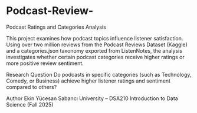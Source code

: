 # Podcast-Review-
Podcast Ratings and Categories Analysis

This project examines how podcast topics influence listener satisfaction. Using over two million reviews from the Podcast Reviews Dataset (Kaggle)
and a categories.json taxonomy exported from ListenNotes, the analysis investigates whether certain podcast categories receive higher ratings or more positive review sentiment.

Research Question
Do podcasts in specific categories (such as Technology, Comedy, or Business) achieve higher listener ratings and sentiment compared to others?

Author
Ekin Yücesan
Sabancı University – DSA210 Introduction to Data Science (Fall 2025)
